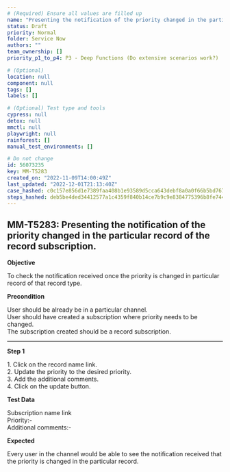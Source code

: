 ```yaml
---
# (Required) Ensure all values are filled up
name: "Presenting the notification of the priority changed in the particular record of the record subscription."
status: Draft
priority: Normal
folder: Service Now
authors: ""
team_ownership: []
priority_p1_to_p4: P3 - Deep Functions (Do extensive scenarios work?)

# (Optional)
location: null
component: null
tags: []
labels: []

# (Optional) Test type and tools
cypress: null
detox: null
mmctl: null
playwright: null
rainforest: []
manual_test_environments: []

# Do not change
id: 56073235
key: MM-T5283
created_on: "2022-11-09T14:00:49Z"
last_updated: "2022-12-01T21:13:40Z"
case_hashed: c0c157e856d1e7389faa408b1e93589d5cca643debf8a0a0f66b5bd76736e56a9c2d72cd4d62a4cef205dbe75f6f1f98
steps_hashed: deb5be4ded34412577a1c4359f840b14ce7b9c9e8384775396b8fe744ae03b8dd97b3a796e194300547fb4c2f21e2b3c
---
```


<!-- (Auto-generated) Based on frontmatter's "key" and "name" -->

## MM-T5283: Presenting the notification of the priority changed in the particular record of the record subscription.

**Objective**

To check the notification received once the priority is changed in particular record of that record type.

**Precondition**

User should be already be in a particular channel.\
User should have created a subscription where priority needs to be changed.\
The subscription created should be a record subscription.

---

**Step 1**

1\. Click on the record name link.\
2\. Update the priority to the desired priority.\
3\. Add the additional comments.\
4\. Click on the update button.

**Test Data**

Subscription name link\
Priority:-\
Additional comments:-

**Expected**

Every user in the channel would be able to see the notification received that the priority is changed in the particular record.
